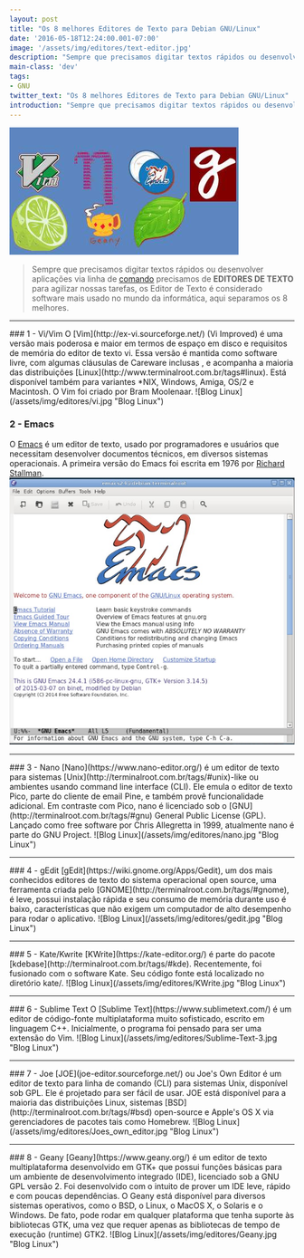 ```yaml
---
layout: post
title: "Os 8 melhores Editores de Texto para Debian GNU/Linux"
date: '2016-05-18T12:24:00.001-07:00'
image: '/assets/img/editores/text-editor.jpg'
description: "Sempre que precisamos digitar textos rápidos ou desenvolver aplicações via linha de comando precisamos de EDITORES DE TEXTO para agilizar nossas tarefas"
main-class: 'dev'
tags:
- GNU
twitter_text: "Os 8 melhores Editores de Texto para Debian GNU/Linux"
introduction: "Sempre que precisamos digitar textos rápidos ou desenvolver aplicações via linha de comando precisamos de EDITORES DE TEXTO para agilizar nossas tarefas"
---
```

![Blog Linux](/assets/img/editores/text-editor.jpg "Blog Linux")
> Sempre que precisamos digitar textos rápidos ou desenvolver aplicações via linha de [comando](http://www.terminalroot.com.br/tags#comando) precisamos de __EDITORES DE TEXTO__ para agilizar nossas tarefas, os Editor de Texto é considerado software mais usado no mundo da informática, aqui separamos os 8 melhores.

<hr />
### 1 - Vi/Vim
O [Vim](http://ex-vi.sourceforge.net/) (Vi Improved) é uma versão mais poderosa e maior em termos de espaço em disco e requisitos de memória do editor de texto vi. Essa versão é mantida como software livre, com algumas cláusulas de Careware inclusas , e acompanha a maioria das distribuições [Linux](http://www.terminalroot.com.br/tags#linux). Está disponível também para variantes *NIX, Windows, Amiga, OS/2 e Macintosh. O Vim foi criado por Bram Moolenaar.
![Blog Linux](/assets/img/editores/vi.jpg "Blog Linux")

### 2 - Emacs
O [Emacs](https://www.gnu.org/s/emacs) é um editor de texto, usado por programadores e usuários que necessitam desenvolver documentos técnicos, em diversos sistemas operacionais. A primeira versão do Emacs foi escrita em 1976 por [Richard Stallman](http://terminalroot.com.br/tags/#stallman).
![Blog Linux](/assets/img/editores/emacs.jpg "Blog Linux")

<hr />
### 3 - Nano
[Nano](https://www.nano-editor.org/) é um editor de texto para sistemas [Unix](http://terminalroot.com.br/tags/#unix)-like ou ambientes usando command line interface (CLI). Ele emula o editor de texto Pico, parte do cliente de email Pine, e também provê funcionalidade adicional. Em contraste com Pico, nano é licenciado sob o [GNU](http://terminalroot.com.br/tags/#gnu) General Public License (GPL). Lançado como free software por Chris Allegretta in 1999, atualmente nano é parte do GNU Project.
![Blog Linux](/assets/img/editores/nano.jpg "Blog Linux")

<hr />
### 4 - gEdit
[gEdit](https://wiki.gnome.org/Apps/Gedit), um dos mais conhecidos editores de texto do sistema operacional open source, uma ferramenta criada pelo [GNOME](http://terminalroot.com.br/tags/#gnome), é leve, possui instalação rápida e seu consumo de memória durante uso é baixo, características que não exigem um computador de alto desempenho para rodar o aplicativo.
![Blog Linux](/assets/img/editores/gedit.jpg "Blog Linux")

<hr />
### 5 - Kate/Kwrite
[KWrite](https://kate-editor.org/) é parte do pacote [kdebase](http://terminalroot.com.br/tags/#kde). Recentemente, foi fusionado com o software Kate. Seu código fonte está localizado no diretório kate/.
![Blog Linux](/assets/img/editores/KWrite.jpg "Blog Linux")

<hr />
### 6 - Sublime Text
O [Sublime Text](https://www.sublimetext.com/) é um editor de código-fonte multiplataforma muito sofisticado, escrito em linguagem C++. Inicialmente, o programa foi pensado para ser uma extensão do Vim.
![Blog Linux](/assets/img/editores/Sublime-Text-3.jpg "Blog Linux")

<hr />
### 7 - Joe
[JOE](joe-editor.sourceforge.net/) ou Joe's Own Editor é um editor de texto para linha de comando (CLI) para sistemas Unix, disponível sob GPL. Ele é projetado para ser fácil de usar. JOE está disponível para a maioria das distribuições Linux, sistemas [BSD](http://terminalroot.com.br/tags/#bsd) open-source e Apple's OS X via gerenciadores de pacotes tais como Homebrew.
![Blog Linux](/assets/img/editores/Joes_own_editor.jpg "Blog Linux")

<hr />
### 8 - Geany
[Geany](https://www.geany.org/) é um editor de texto multiplataforma desenvolvido em GTK+ que possui funções básicas para um ambiente de desenvolvimento integrado (IDE), licenciado sob a GNU GPL versão 2. Foi desenvolvido com o intuito de prover um IDE leve, rápido e com poucas dependências. O Geany está disponível para diversos sistemas operativos, como o BSD, o Linux, o MacOS X, o Solaris e o Windows. De fato, pode rodar em qualquer plataforma que tenha suporte às bibliotecas GTK, uma vez que requer apenas as bibliotecas de tempo de execução (runtime) GTK2.
![Blog Linux](/assets/img/editores/Geany.jpg "Blog Linux")
